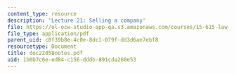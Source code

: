 ```yaml
---
content_type: resource
description: 'Lecture 21: Selling a company'
file: https://ol-ocw-studio-app-qa.s3.amazonaws.com/courses/15-615-law-for-the-entrepreneur-and-manager-spring-2003/1b0b7c6eed84c156dddb891cda260e53_doc22058notes.pdf
file_type: application/pdf
parent_uid: c8f39b8e-4c0e-8dc1-079f-dd3d6ae7ebf8
resourcetype: Document
title: doc22058notes.pdf
uid: 1b0b7c6e-ed84-c156-dddb-891cda260e53
---
```

